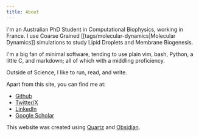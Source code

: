 ```yaml
---
title: About
---
```

I'm an Australian PhD Student in Computational Biophysics, working in France. I use Coarse Grained [[tags/molecular-dynamics|Molecular Dynamics]] simulations to study Lipid Droplets and Membrane Biogenesis.

I'm a big fan of minimal software, tending to use plain vim, bash, Python, a little C, and markdown; all of which with a middling proficiency. 

Outside of Science, I like to run, read, and write.

Apart from this site, you can find me at:
- [Github](https://github.com/jacksoncrowley)
- [Twitter/X](https:x.com/jacksonlcrowley)
- [LinkedIn](https://www.linkedin.com/in/jackson-crowley/)
- [Google Scholar](https://scholar.google.com/citations?user=baGMskoAAAAJ&hl=en&oi=ao)

This website was created using [Quartz](https://quartz.jzhao.xyz) and [Obsidian](https://obsidian.md).

